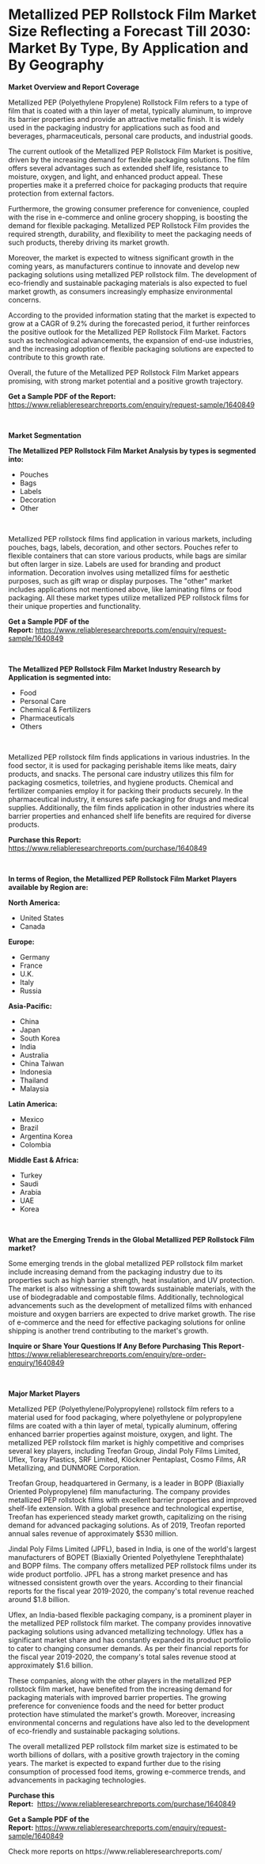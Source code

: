 <p><h1>Metallized PEP Rollstock Film Market Size Reflecting a Forecast Till 2030: Market By Type, By Application and By Geography</h1></p><p><strong>Market Overview and Report Coverage</strong></p>
<p><p>Metallized PEP (Polyethylene Propylene) Rollstock Film refers to a type of film that is coated with a thin layer of metal, typically aluminum, to improve its barrier properties and provide an attractive metallic finish. It is widely used in the packaging industry for applications such as food and beverages, pharmaceuticals, personal care products, and industrial goods.</p><p>The current outlook of the Metallized PEP Rollstock Film Market is positive, driven by the increasing demand for flexible packaging solutions. The film offers several advantages such as extended shelf life, resistance to moisture, oxygen, and light, and enhanced product appeal. These properties make it a preferred choice for packaging products that require protection from external factors.</p><p>Furthermore, the growing consumer preference for convenience, coupled with the rise in e-commerce and online grocery shopping, is boosting the demand for flexible packaging. Metallized PEP Rollstock Film provides the required strength, durability, and flexibility to meet the packaging needs of such products, thereby driving its market growth.</p><p>Moreover, the market is expected to witness significant growth in the coming years, as manufacturers continue to innovate and develop new packaging solutions using metallized PEP rollstock film. The development of eco-friendly and sustainable packaging materials is also expected to fuel market growth, as consumers increasingly emphasize environmental concerns.</p><p>According to the provided information stating that the market is expected to grow at a CAGR of 9.2% during the forecasted period, it further reinforces the positive outlook for the Metallized PEP Rollstock Film Market. Factors such as technological advancements, the expansion of end-use industries, and the increasing adoption of flexible packaging solutions are expected to contribute to this growth rate.</p><p>Overall, the future of the Metallized PEP Rollstock Film Market appears promising, with strong market potential and a positive growth trajectory.</p></p>
<p><strong>Get a Sample PDF of the Report:</strong> <a href="https://www.reliableresearchreports.com/enquiry/request-sample/1640849">https://www.reliableresearchreports.com/enquiry/request-sample/1640849</a></p>
<p>&nbsp;</p>
<p><strong>Market Segmentation</strong></p>
<p><strong>The Metallized PEP Rollstock Film Market Analysis by types is segmented into:</strong></p>
<p><ul><li>Pouches</li><li>Bags</li><li>Labels</li><li>Decoration</li><li>Other</li></ul></p>
<p>&nbsp;</p>
<p><p>Metallized PEP rollstock films find application in various markets, including pouches, bags, labels, decoration, and other sectors. Pouches refer to flexible containers that can store various products, while bags are similar but often larger in size. Labels are used for branding and product information. Decoration involves using metallized films for aesthetic purposes, such as gift wrap or display purposes. The "other" market includes applications not mentioned above, like laminating films or food packaging. All these market types utilize metallized PEP rollstock films for their unique properties and functionality.</p></p>
<p><strong>Get a Sample PDF of the Report:</strong>&nbsp;<a href="https://www.reliableresearchreports.com/enquiry/request-sample/1640849">https://www.reliableresearchreports.com/enquiry/request-sample/1640849</a></p>
<p>&nbsp;</p>
<p><strong>The Metallized PEP Rollstock Film Market Industry Research by Application is segmented into:</strong></p>
<p><ul><li>Food</li><li>Personal Care</li><li>Chemical & Fertilizers</li><li>Pharmaceuticals</li><li>Others</li></ul></p>
<p>&nbsp;</p>
<p><p>Metallized PEP rollstock film finds applications in various industries. In the food sector, it is used for packaging perishable items like meats, dairy products, and snacks. The personal care industry utilizes this film for packaging cosmetics, toiletries, and hygiene products. Chemical and fertilizer companies employ it for packing their products securely. In the pharmaceutical industry, it ensures safe packaging for drugs and medical supplies. Additionally, the film finds application in other industries where its barrier properties and enhanced shelf life benefits are required for diverse products.</p></p>
<p><strong>Purchase this Report:</strong>&nbsp; <a href="https://www.reliableresearchreports.com/purchase/1640849">https://www.reliableresearchreports.com/purchase/1640849</a></p>
<p>&nbsp;</p>
<p><strong>In terms of Region, the Metallized PEP Rollstock Film Market Players available by Region are:</strong></p>
<p>
    <p> <strong> North America: </strong>
        <ul>
            <li>United States</li>
            <li>Canada</li>
        </ul>
        </p> 
    <p> <strong> Europe: </strong>
        <ul>
            <li>Germany</li>
            <li>France</li>
            <li>U.K.</li>
            <li>Italy</li>
            <li>Russia</li>
        </ul>
        </p> 
    <p> <strong> Asia-Pacific: </strong>
        <ul>
            <li>China</li>
            <li>Japan</li>
            <li>South Korea</li>
            <li>India</li>
            <li>Australia</li>
            <li>China Taiwan</li>
            <li>Indonesia</li>
            <li>Thailand</li>
            <li>Malaysia</li>
        </ul>
        </p> 
    <p> <strong> Latin America: </strong>
        <ul>
            <li>Mexico</li>
            <li>Brazil</li>
            <li>Argentina Korea</li>
            <li>Colombia</li>
        </ul>
        </p> 
    <p> <strong> Middle East & Africa: </strong>
        <ul>
            <li>Turkey</li>
            <li>Saudi</li>
            <li>Arabia</li>
            <li>UAE</li>
            <li>Korea</li>
        </ul>
    </p>
    </p>
<p>&nbsp;</p>
<p><strong>What are the Emerging Trends in the Global Metallized PEP Rollstock Film market?</strong></p>
<p><p>Some emerging trends in the global metallized PEP rollstock film market include increasing demand from the packaging industry due to its properties such as high barrier strength, heat insulation, and UV protection. The market is also witnessing a shift towards sustainable materials, with the use of biodegradable and compostable films. Additionally, technological advancements such as the development of metallized films with enhanced moisture and oxygen barriers are expected to drive market growth. The rise of e-commerce and the need for effective packaging solutions for online shipping is another trend contributing to the market's growth.</p></p>
<p><strong>Inquire or Share Your Questions If Any Before Purchasing This Report</strong>- <a href="https://www.reliableresearchreports.com/enquiry/pre-order-enquiry/1640849">https://www.reliableresearchreports.com/enquiry/pre-order-enquiry/1640849</a></p>
<p>&nbsp;</p>
<p><strong>Major Market Players</strong></p>
<p><p>Metallized PEP (Polyethylene/Polypropylene) rollstock film refers to a material used for food packaging, where polyethylene or polypropylene films are coated with a thin layer of metal, typically aluminum, offering enhanced barrier properties against moisture, oxygen, and light. The metallized PEP rollstock film market is highly competitive and comprises several key players, including Treofan Group, Jindal Poly Films Limited, Uflex, Toray Plastics, SRF Limited, Klöckner Pentaplast, Cosmo Films, AR Metallizing, and DUNMORE Corporation.</p><p>Treofan Group, headquartered in Germany, is a leader in BOPP (Biaxially Oriented Polypropylene) film manufacturing. The company provides metallized PEP rollstock films with excellent barrier properties and improved shelf-life extension. With a global presence and technological expertise, Treofan has experienced steady market growth, capitalizing on the rising demand for advanced packaging solutions. As of 2019, Treofan reported annual sales revenue of approximately $530 million.</p><p>Jindal Poly Films Limited (JPFL), based in India, is one of the world's largest manufacturers of BOPET (Biaxially Oriented Polyethylene Terephthalate) and BOPP films. The company offers metallized PEP rollstock films under its wide product portfolio. JPFL has a strong market presence and has witnessed consistent growth over the years. According to their financial reports for the fiscal year 2019-2020, the company's total revenue reached around $1.8 billion.</p><p>Uflex, an India-based flexible packaging company, is a prominent player in the metallized PEP rollstock film market. The company provides innovative packaging solutions using advanced metallizing technology. Uflex has a significant market share and has constantly expanded its product portfolio to cater to changing consumer demands. As per their financial reports for the fiscal year 2019-2020, the company's total sales revenue stood at approximately $1.6 billion.</p><p>These companies, along with the other players in the metallized PEP rollstock film market, have benefited from the increasing demand for packaging materials with improved barrier properties. The growing preference for convenience foods and the need for better product protection have stimulated the market's growth. Moreover, increasing environmental concerns and regulations have also led to the development of eco-friendly and sustainable packaging solutions.</p><p>The overall metallized PEP rollstock film market size is estimated to be worth billions of dollars, with a positive growth trajectory in the coming years. The market is expected to expand further due to the rising consumption of processed food items, growing e-commerce trends, and advancements in packaging technologies.</p></p>
<p><strong>Purchase this Report:</strong>&nbsp;&nbsp;<a href="https://www.reliableresearchreports.com/purchase/1640849">https://www.reliableresearchreports.com/purchase/1640849</a></p>
<p></p>
<p><strong>Get a Sample PDF of the Report:</strong>&nbsp;<a href="https://www.reliableresearchreports.com/enquiry/request-sample/1640849">https://www.reliableresearchreports.com/enquiry/request-sample/1640849</a></p>
<p>Check more reports on https://www.reliableresearchreports.com/</p>